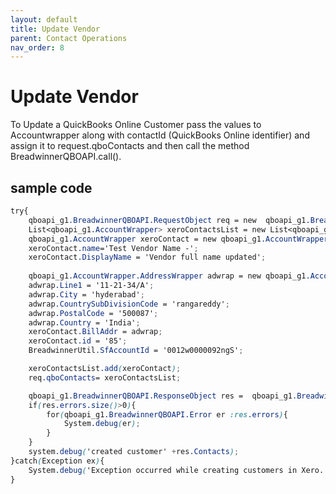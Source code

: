 ```yaml
---
layout: default
title: Update Vendor
parent: Contact Operations
nav_order: 8
---
```


# Update Vendor

To Update a QuickBooks Online Customer pass the values to Accountwrapper along with contactId (QuickBooks Online identifier) and assign it to request.qboContacts and then call the method BreadwinnerQBOAPI.call().

## sample code 

```scss
try{
	qboapi_g1.BreadwinnerQBOAPI.RequestObject req = new  qboapi_g1.BreadwinnerQBOAPI.RequestObject();	
	List<qboapi_g1.AccountWrapper> xeroContactsList = new List<qboapi_g1.AccountWrapper>();
	qboapi_g1.AccountWrapper xeroContact = new qboapi_g1.AccountWrapper();
	xeroContact.name='Test Vendor Name -'; 
	xeroContact.DisplayName = 'Vendor full name updated';
    
    qboapi_g1.AccountWrapper.AddressWrapper adwrap = new qboapi_g1.AccountWrapper.AddressWrapper();
    adwrap.Line1 = '11-21-34/A';
    adwrap.City = 'hyderabad';
    adwrap.CountrySubDivisionCode = 'rangareddy';
    adwrap.PostalCode = '500087';
    adwrap.Country = 'India';
    xeroContact.BillAddr = adwrap;
	xeroContact.id = '85';
    BreadwinnerUtil.SfAccountId = '0012w0000092ngS';

	xeroContactsList.add(xeroContact);            
	req.qboContacts= xeroContactsList;

	qboapi_g1.BreadwinnerQBOAPI.ResponseObject res =  qboapi_g1.BreadwinnerQBOAPI.call('updatevendor', req);
	if(res.errors.size()>0){
		for(qboapi_g1.BreadwinnerQBOAPI.Error er :res.errors){
			System.debug(er); 
		}
	}
	system.debug('created customer' +res.Contacts);
}catch(Exception ex){
	System.debug('Exception occurred while creating customers in Xero.'+ex.getStackTraceString());
}
```
